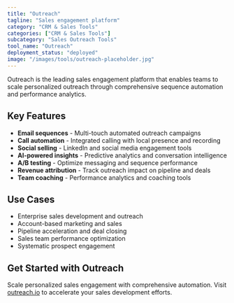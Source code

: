 ```yaml
---
title: "Outreach"
tagline: "Sales engagement platform"
category: "CRM & Sales Tools"
categories: ["CRM & Sales Tools"]
subcategory: "Sales Outreach Tools"
tool_name: "Outreach"
deployment_status: "deployed"
image: "/images/tools/outreach-placeholder.jpg"
---
```

Outreach is the leading sales engagement platform that enables teams to scale personalized outreach through comprehensive sequence automation and performance analytics.

## Key Features

- **Email sequences** - Multi-touch automated outreach campaigns
- **Call automation** - Integrated calling with local presence and recording
- **Social selling** - LinkedIn and social media engagement tools
- **AI-powered insights** - Predictive analytics and conversation intelligence
- **A/B testing** - Optimize messaging and sequence performance
- **Revenue attribution** - Track outreach impact on pipeline and deals
- **Team coaching** - Performance analytics and coaching tools

## Use Cases

- Enterprise sales development and outreach
- Account-based marketing and sales
- Pipeline acceleration and deal closing
- Sales team performance optimization
- Systematic prospect engagement

## Get Started with Outreach

Scale personalized sales engagement with comprehensive automation. Visit [outreach.io](https://www.outreach.io) to accelerate your sales development efforts.